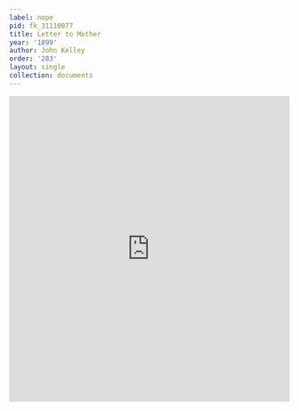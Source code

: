 ```yaml
---
label: nope
pid: fk_31110077
title: Letter to Mother
year: '1899'
author: John Kelley
order: '283'
layout: single
collection: documents
---
```

<iframe src="https://northwestern.app.box.com/embed/s/wv6pu54c9jjjpletk22ufflsib2wy57h?sortColumn=date&view=list" width="100%" height="550" frameborder="0" allowfullscreen webkitallowfullscreen msallowfullscreen></iframe>
